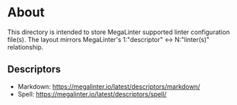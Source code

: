 # About

This directory is intended to store MegaLinter supported linter configuration
file(s). The layout mirrors MegaLinter's 1:"descriptor" <-> N:"linter(s)" relationship.

## Descriptors

* Markdown: https://megalinter.io/latest/descriptors/markdown/
* Spell: https://megalinter.io/latest/descriptors/spell/
